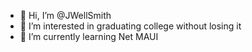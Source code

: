 - 👋 Hi, I’m @JWellSmith
- 👀 I’m interested in graduating college without losing it
- 🌱 I’m currently learning Net MAUI


<!---
JWellSmith/JWellSmith is a ✨ special ✨ repository because its `README.md` (this file) appears on your GitHub profile.
You can click the Preview link to take a look at your changes.
--->
